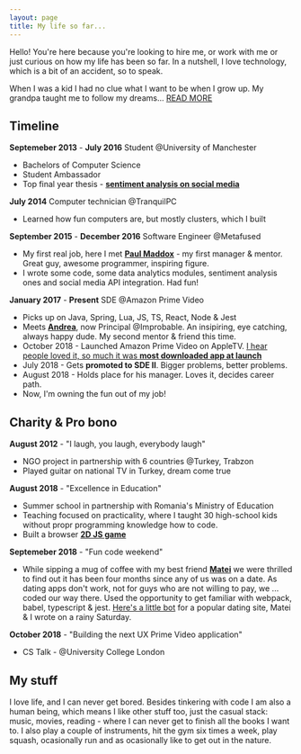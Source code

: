 ```yaml
---
layout: page
title: My life so far...
---
```


Hello! You're here because you're looking to hire me, or work with me or just curious on how my life has been so far. In a nutshell, I love technology, which is a bit of an accident, so to speak. 

When I was a kid I had no clue what I want to be when I grow up. My grandpa taught me to follow my dreams... [READ MORE](http://cristianstefan.me/menu/contact.html)

## Timeline

__Septemeber 2013__ - __July 2016__ Student @University of Manchester
  - Bachelors of Computer Science
  - Student Ambassador
  - Top final year thesis - [__sentiment analysis on social media__](http://studentnet.cs.manchester.ac.uk/resources/library/3rd-year-projects/2016/cristian-stefan.tutuianu.pdf)

__July 2014__ Computer technician @TranquilPC
  - Learned how fun computers are, but mostly clusters, which I built

__September 2015__ - __December 2016__ Software Engineer @Metafused
  - My first real job, here I met [__Paul Maddox__](https://www.linkedin.com/in/paulmaddox/) - my first manager & mentor. Great guy, awesome programmer, inspiring figure.
  - I wrote some code, some data analytics modules, sentiment analysis ones and social media API integration. Had fun!

__January 2017__ - __Present__ SDE @Amazon Prime Video
  - Picks up on Java, Spring, Lua, JS, TS, React, Node & Jest
  - Meets [__Andrea__](https://dellacorte.me/), now Principal @Improbable. An insipiring, eye catching, always happy dude. My second mentor & friend this time.
  - October 2018 - Launched Amazon Prime Video on AppleTV. [I hear people loved it, so much it was __most downloaded app at launch__](https://techcrunch.com/2017/12/19/amazons-prime-video-app-becomes-the-most-downloaded-apple-tv-app-to-date/?guccounter=1)
  - July 2018 - Gets __promoted to SDE II__. Bigger problems, better problems.
  - August 2018 - Holds place for his manager. Loves it, decides career path.
  - Now, I'm owning the fun out of my job!
 
## Charity & Pro bono

__August 2012__ - "I laugh, you laugh, everybody laugh"
  - NGO project in partnership with 6 countries @Turkey, Trabzon
  - Played guitar on national TV in Turkey, dream come true

__August 2018__ - "Excellence in Education" 
  - Summer school in partnership with Romania's Ministry of Education
  - Teaching focused on practicality, where I taught 30 high-school kids without propr programming knowledge how to code. 
  - Built a browser [__2D JS game__](https://cristianstefantutuianu.github.io/labuldeinfo/src/level2.html)
  
__Septemeber 2018__ - "Fun code weekend"
  - While sipping a mug of coffee with my best friend [__Matei__](https://www.linkedin.com/in/matei-arsenie-8a6a12a7/) we were thrilled to find out it has been four months since any of us was on a date. As dating apps don't work, not for guys who are not willing to pay, we ... coded our way there. Used the opportunity to get familiar with webpack, babel, typescript & jest. [Here's a little bot](https://github.com/CristianStefanTutuianu/plusyou) for a popular dating site, Matei & I wrote on a rainy Saturday.

__October 2018__ - "Building the next UX Prime Video application" 
  - CS Talk - @University College London

## My stuff

I love life, and I can never get bored. Besides tinkering with code I am also a human being, which means I like other stuff too, just the casual stack: music, movies, reading - where I can never get to finish all the books I want to. I also play a couple of instruments, hit the gym six times a week, play squash, ocasionally run and as ocasionally like to get out in the nature.




